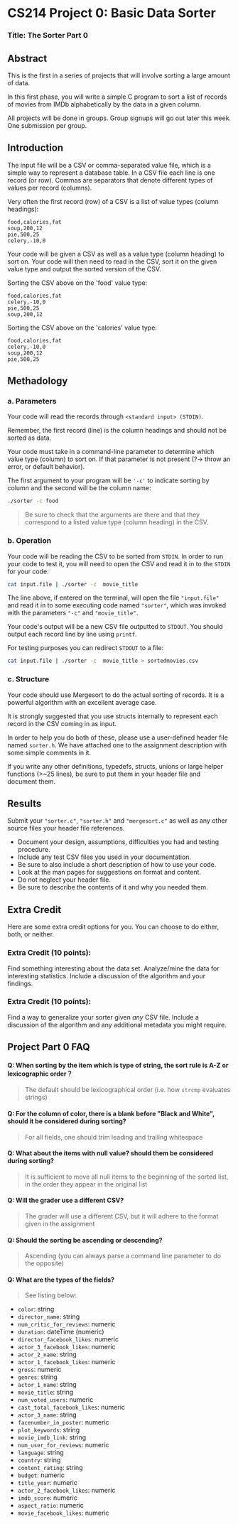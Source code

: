# CS214 Project 0: Basic Data Sorter

### Title: The Sorter Part 0

## Abstract

This is the first in a series of projects that will involve sorting a large amount of data.

In this first phase, you will write a simple C program to sort a list of records of movies from IMDb alphabetically by the data in a given column.

All projects will be done in groups. Group signups will go out later this week. One submission per group.

## Introduction

The input file will be a CSV or comma-separated value file, which is a simple way to represent a database table. In a CSV file each line is one record (or row). Commas are separators that denote different types of values per record (columns).

Very often the first record (row) of a CSV is a list of value types (column headings):

```
food,calories,fat
soup,200,12
pie,500,25
celery,-10,0
```

Your code will be given a CSV as well as a value type (column heading) to sort on. Your code will then need to read in the CSV, sort it on the given value type and output the sorted version of the CSV.

Sorting the CSV above on the 'food' value type:

```
food,calories,fat
celery,-10,0
pie,500,25
soup,200,12
```

Sorting the CSV above on the 'calories' value type:

```
food,calories,fat
celery,-10,0
soup,200,12
pie,500,25
```

## Methadology

### a. Parameters

Your code will read the records through `<standard input> (STDIN)`.

Remember, the first record (line) is the column headings and should not be sorted as data.

Your code must take in a command-line parameter to determine which value type (column) to sort on. If that parameter is not present (?-> throw an error, or default behavior).

The first argument to your program will be `'-c'` to indicate sorting by column and the second will be the column name:

```sh
./sorter -c food
```

> Be sure to check that the arguments are there and that they correspond to a listed value type (column heading) in the CSV.

### b. Operation

Your code will be reading the CSV to be sorted from `STDIN`. In order to run your code to test it, you will need to open the CSV and read it in to the `STDIN` for your code:

```sh
cat input.file | ./sorter -c  movie_title
```

The line above, if entered on the terminal, will open the file `"input.file"` and read it in to some executing code named `"sorter"`, which was invoked with the parameters `"-c"` and `"movie_title"`.

Your code's output will be a new CSV file outputted to `STDOUT`. You should output each record line by line using `printf`.

For testing purposes you can redirect `STDOUT` to a file:

```sh
cat input.file | ./sorter -c  movie_title > sortedmovies.csv
```

### c. Structure

Your code should use Mergesort to do the actual sorting of records. It is a powerful algorithm with an excellent average case.

It is strongly suggested that you use structs internally to represent each record in the CSV coming in as input.

In order to help you do both of these, please use a user-defined header file named `sorter.h`. We have attached one to the assignment description with some simple comments in it.

If you write any other definitions, typedefs, structs, unions or large helper functions (>~25 lines), be sure to put them in your header file and document them.

## Results

Submit your `"sorter.c"`, `"sorter.h"` and `"mergesort.c"` as well as any other source files your header file references.

-  Document your design, assumptions, difficulties you had and testing procedure.
-  Include any test CSV files you used in your documentation.
-  Be sure to also include a short description of how to use your code.
-  Look at the man pages for suggestions on format and content.
-  Do not neglect your header file.
-  Be sure to describe the contents of it and why you needed them.

## Extra Credit

Here are some extra credit options for you. You can choose to do either, both, or neither.

### Extra Credit (10 points):

Find something interesting about the data set. Analyze/mine the data for interesting statistics. Include a discussion of the algorithm and your findings.

### Extra Credit (10 points):

Find a way to generalize your sorter given _any_ CSV file. Include a discussion of the algorithm and any additional metadata you might require.

## Project Part 0 FAQ

#### Q: When sorting by the item which is type of string, the sort rule is A-Z or lexicographic order？

> The default should be lexicographical order (i.e. how `strcmp` evaluates strings)

#### Q: For the column of color, there is a blank before "Black and White", should it be considered during sorting?

> For all fields, one should trim leading and trailing whitespace

#### Q: What about the items with null value? should them be considered during sorting?

> It is sufficient to move all null items to the beginning of the sorted list, in the order they appear in the original list

#### Q: Will the grader use a different CSV?

> The grader will use a different CSV, but it will adhere to the format given in the assignment

#### Q: Should the sorting be ascending or descending?

> Ascending (you can always parse a command line parameter to do the opposite)

#### Q: What are the types of the fields?

> See listing below:

-  `color`: string
-  `director_name`: string
-  `num_critic_for_reviews`: numeric
-  `duration`: dateTime (numeric)
-  `director_facebook_likes`: numeric
-  `actor_3_facebook_likes`: numeric
-  `actor_2_name`: string
-  `actor_1_facebook_likes`: numeric
-  `gross`: numeric
-  `genres`: string
-  `actor_1_name`: string
-  `movie_title`: string
-  `num_voted_users`: numeric
-  `cast_total_facebook_likes`: numeric
-  `actor_3_name`: string
-  `facenumber_in_poster`: numeric
-  `plot_keywords`: string
-  `movie_imdb_link`: string
-  `num_user_for_reviews`: numeric
-  `language`: string
-  `country`: string
-  `content_rating`: string
-  `budget`: numeric
-  `title_year`: numeric
-  `actor_2_facebook_likes`: numeric
-  `imdb_score`: numeric
-  `aspect_ratio`: numeric
-  `movie_facebook_likes`: numeric
